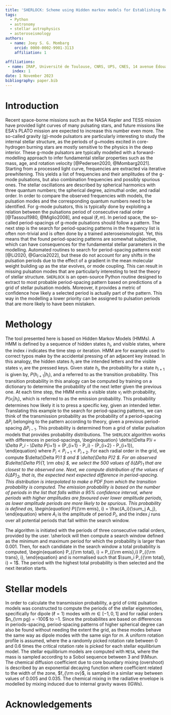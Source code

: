 ```yaml
---
title: 'SHERLOCK: Scheme using Hidden markov models for Establishing Reiteratively a List Of Candidate period-spacings with liKelihood'
tags:
  - Python
  - astronomy
  - stellar astrophysics  
  - asteroseismology
authors:
  - name: Joey S. G. Mombarg
    orcid: 0000-0002-9901-3113
    affiliation: 1

affiliations:
 - name: IRAP, Université de Toulouse, CNRS, UPS, CNES, 14 avenue Édouard Belin, F-31400 Toulouse, France
   index: 1
date: 1 November 2023
bibliography: paper.bib
---
```


# Introduction

Recent space-borne missions such as the NASA Kepler and TESS mission have provided light curves of many pulsating stars, and future missions like ESA's PLATO mission are expected to increase this number even more. The so-called gravity (g)-mode pulsators are particularly interesting to study the internal stellar structure, as the periods of g~modes excited in core-hydrogen burning stars are mostly sensitive to the physics in the deep interior. These g-mode pulsators are typically modelled with a forward-modelling approach to infer fundamental stellar properties such as the mass, age, and rotation velocity [@Pedersen2020, @Mombarg2021]. Starting from a processed light curve, frequencies are extracted via iterative prewhitening. This yields a list of frequencies and their amplitudes of the g-mode pulsations, but also combination frequencies and possibly spurious ones. The stellar oscillations are described by spherical harmonics with three quantum numbers; the spherical degree, azimuthal order, and radial order. In order to compare the observed frequencies with models, the pulsation modes and the corresponding quantum numbers need to be identified. For g-mode pulsators, this is typically done by exploiting a relation between the pulsations period of consecutive radial order [@Tassoul1980, @Miglio2008], and equal ($\ell, m$). In period space, the so-called period-spacings of g-mode pulsations should follow a pattern. The next step is the search for period-spacing patterns in the frequency list is often non-trivial and is often done by a trained asteroseismologist. Yet, this means that the found period-spacing patterns are somewhat subjective, which can have consequences for the fundamental stellar parameters in the modelling. Automated routines to search for period-spacing patterns exist [@Li2020, @Garcia2022], but these do not account for any shifts in the pulsation periods due to the effect of a gradient in the mean molecular weight building up as the star evolves, or mode coupling. This can result in missing pulsation modes that are particularly interesting to test the theory of stellar structure. `SHERLOCK` is an open-source Python routine designed to extract to most probable period-spacing pattern based on predictions of a grid of stellar pulsation models.
Moreover, it provides a metric of confidence how likely a selected period is actually part of the pattern. This way in the modelling a lower priority can be assigned to pulsation periods that are more likely to have been mistaken.

# Methology

The tool presented here is based on Hidden Markov Models (HMMs). A HMM is defined by a sequence of hidden states $h_i$, and visible states, where the index $i$ indicates the time step or iteration. HMM are for example used to correct typos make by the accidental pressing of an adjacent key instead. In this analogy, the hidden states $h_i$ are the intended letters and the visible states $v_i$ are the pressed keys. Given state $h_i$, the probability for a state $h_{i+1}$ is given by, $P(h_{i+1} | h_i)$,
and a referred to as the transition probability. This transition probability in this analogy can be computed by training on a dictionary to determine the probability of the next letter given the previous one. At each time step, the HMM emits a visible state $v_i$ with probability, $P(v_i | h_i)$, which is referred to as the emission probability. This probability determines how likely it is to press a specific key, given an intended letter. Translating this example to the search for period-spacing patterns, we can think of the transmission probability as the probability of a period-spacing $\Delta P_{i}$ belonging to the pattern according to theory, given a previous period-spacing $\Delta P_{i-1}$. This probability is determined from a grid of stellar pulsation models that provides probability distributions. The `SHERLOCK` algorithm works with differences in period-spacings,
\begin{equation}
    \delta(\Delta P)_i = \Delta P_i - \Delta P_{i+1} = (P_{i+1} - P_i) - (P_{i+2} - P_{i+1}),
\end{equation}
where $P_i < P_{i+1} < P_{i+2}$. For each radial order in the grid, we compute $\delta(\Delta P)_1 $ and $ \delta(\Delta P)_2 $. For an observed $\delta(\Delta P)_{1, \rm obs} $, we select the 500 values of $\delta(\Delta P)_1$ that are closest to the observed one. Next, we compute distribution of the values of $\delta(\Delta P)_2$, that is, the expected next expected difference in period-spacing. This distribution is interpolated to make a PDF from which the transition probability is computed.
The emission probability is based on the number of periods in the list that falls within a 95\% confidence interval, where periods with higher amplitudes are favoured over lower amplitude periods, as lower amplitude periods are more likely to be spurious. This probability is defined as,
\begin{equation}
    P_{{\rm emis}, i} = \frac{A_i}{\sum_j A_j},
\end{equation}
where $A_i$ is the amplitude of period $P_i$, and the index $j$ runs over all potential periods that fall within the search window.

The algorithm is initiated with the periods of three consecutive radial orders, provided by the user. \sherlock will then compute a search window defined as the minimum and maximum period for which the probability is larger than 0.001. Then, for each candidate in the search window a total probability is computed,
\begin{equation}
    P_{{\rm total}, i} = P_{{\rm emis},i} P_{{\rm trans}, i},
\end{equation}
and is normalised such that $\sum_i P_{{\rm total}, i} = 1$. The period with the highest total probability is then selected and the next iteration starts.

# Stellar models

In order to calculate the transmission probability, a grid of `GYRE` pulsation models was constructed to compute the periods of the stellar eigenmodes, specifically for dipole ($\ell = 1$) modes with $m \in [-1, 0, 1]$ and for radial orders $n_{\rm pg} = -100$ to $-1$. Since the probabilites are based on differences in periods-spacing, period-spacing patterns of higher spherical degree can also be found without needing the extent the grid, as these modes behave the same way as dipole modes with the same sign for $m$. A uniform rotation profile is assumed, where the a randomly picked rotation rate between 0 and 0.6 times the critical rotation rate is picked for each stellar equilibrium model. The stellar equilibrium models are computed with `MESA`, where the mass is sampled according to a Sobol sequence between 3 and 9\Msun. The chemical diffusion coefficient due to core boundary mixing (overshoot) is described by an exponential decaying function where coefficient related to the width of the zone, $f_{\rm ov}$, is sampled in a similar way between values of 0.005 and 0.035. The chemical mixing in the radiative envelope is modelled by mixing induced due to internal gravity waves (IGWs).

# Acknowledgements
